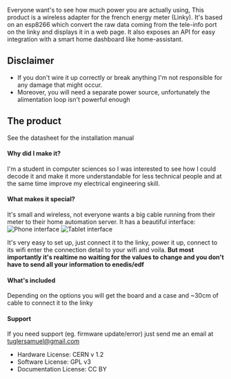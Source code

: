 Everyone want's to see how much power you are actually using, This product is a wireless adapter for the french energy meter (Linky). It's based on an esp8266 which convert the raw data coming from the tele-info port on the linky and displays it in a web page. It also exposes an API for easy integration with a smart home dashboard like home-assistant.

## Disclaimer
- If you don't wire it up correctly or break anything I'm not responsible for any damage that might occur.
- Moreover, you will need a separate power source, unfortunately the alimentation loop isn't powerful enough
## The product
See the datasheet for the installation manual
#### Why did I make it?
I'm a student in computer sciences so I was interested to see how I could decode it and make it more understandable for less technical people and at the same time improve my electrical engineering skill.

#### What makes it special?
It's small and wireless, not everyone wants a big cable running from their meter to their home automation server. It has a beautiful interface:
![Phone interface](https://i.imgur.com/H20FV5g.png)
![Tablet interface](https://i.imgur.com/aIQ6Yi7.png)

It's very easy to set up, just connect it to the linky, power it up, connect to its wifi enter the connection detail to your wifi and voila.
**But most importantly it's realtime no waiting for the values to change and you don't have to send all your information to enedis/edf**

#### What's included
Depending on the options you will get the board and a case and ~30cm of cable to connect it to the linky

#### Support
If you need support (eg. firmware update/error) just send me an email at tuglersamuel@gmail.com

- Hardware License: CERN v 1.2
- Software License: GPL v3
- Documentation License: CC BY
